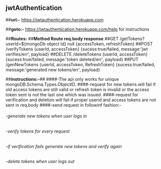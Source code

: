 ## jwtAuthentication

##**url:-** https://jwtauthentication.herokuapp.com

##**goto:-** https://jwtauthentication.herokuapp.com/help for instructions

##**Routes:** 
##**Method    Route                                   req.body                             response** 
##GET       /getTokens?userId=${mongoDb object Id}  null                                 {accessToken, refreshToken}
##POST      /verifyTokens                           {userId, accessToken}                {sucess:true/failed, message:'jwt verifies/err', payload}
##DELETE    /deleteTokens                           {userId, accessToken}                {sucess:true/failed, message:'token deleted/err', payload}
##PUT       /genNewTokens                           {userId, accessToken, RefreshToken}  {sucess:true/failed, message:'generated new tokens/err', payload}

##**instructions:-**##
####-The api only works for unique mongoDB.Schema.Types.ObjectID.
####-request for new tokens will fail if old access tokens are still valid or refresh token is invalid or the access token sent is not the last one which was issued.
####-request for verification and deletion will fail if proper userid and access tokens are not sent in req.body
####-send request in followinf fashion:-
######       -generate new tokens when user logs in
######       -verify tokens for every request
######      -if verification fails generate new tokens and verify again
######       -delete tokens when user logs out
